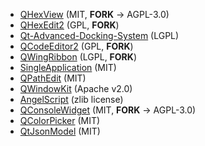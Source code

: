 
* [QHexView](https://github.com/Dax89/QHexView/tree/master) (MIT, **FORK** -> AGPL-3.0)
* [QHexEdit2](https://github.com/Simsys/qhexedit2) (GPL, **FORK**)
* [Qt-Advanced-Docking-System](https://github.com/githubuser0xFFFF/Qt-Advanced-Docking-System) (LGPL)
* [QCodeEditor2](https://sourceforge.net/projects/edyuk) (GPL, **FORK**)
* [QWingRibbon](https://github.com/martijnkoopman/Qt-Ribbon-Widget) (LGPL, **FORK**)
* [SingleApplication](https://github.com/itay-grudev/SingleApplication) (MIT)
* [QPathEdit](https://github.com/Skycoder42/QPathEdit) (MIT)
* [QWindowKit](https://github.com/stdware/qwindowkit) (Apache v2.0)
* [AngelScript](https://github.com/codecat/angelscript-mirror) (zlib license)
* [QConsoleWidget](https://github.com/gapost/qconsolewidget) (MIT, **FORK** -> AGPL-3.0)
* [QColorPicker](https://github.com/arsdever/qcolorpicker) (MIT)
* [QtJsonModel](https://github.com/dridk/QJsonmodel) (MIT)
